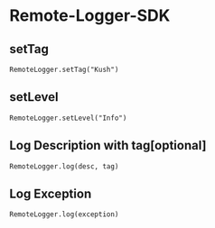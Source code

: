 # Remote-Logger-SDK

## setTag
`RemoteLogger.setTag("Kush")`

## setLevel
`RemoteLogger.setLevel("Info")`

## Log Description with tag[optional]
`RemoteLogger.log(desc, tag)`

## Log Exception
`RemoteLogger.log(exception)`
